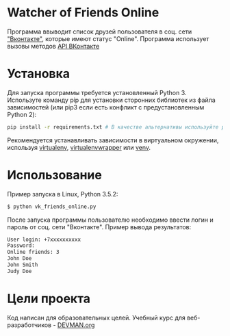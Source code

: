 # Watcher of Friends Online

Программа ввыводит список друзей пользователя в соц. сети ["Вконтакте"](vk.com), которые имеют статус "Online". Программа использует вызовы методов [API ВКонтакте](https://vk.com/dev/manuals)

# Установка

Для запуска программы требуется установленный Python 3.  
Используте команду pip для установки сторонних библиотек из файла зависимостей (или pip3 если есть конфликт с предустановленным Python 2):
```bash
pip install -r requirements.txt # В качестве альтернативы используйте pip3
```
Рекомендуется устанавливать зависимости в виртуальном окружении, используя [virtualenv](https://github.com/pypa/virtualenv), [virtualenvwrapper](https://pypi.python.org/pypi/virtualenvwrapper) или [venv](https://docs.python.org/3/library/venv.html).

# Использование

Пример запуска в Linux, Python 3.5.2:

```bash
$ python vk_friends_online.py
```
После запуска программы пользователю необходимо ввести логин и пароль от соц. сети "Вконтакте".
Пример вывода результатов:
```bash
User login: +7xxxxxxxxxx
Password:
Online friends: 3
John Doe
John Smith
Judy Doe
```

# Цели проекта

Код написан для образовательных целей. Учебный курс для веб-разработчиков - [DEVMAN.org](https://devman.org)
